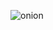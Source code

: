 
![onion](https://user-images.githubusercontent.com/93063038/194556273-df501d30-8a6e-4b0d-9107-9387fb7eca37.png)

<!---
PunchIine/PunchIine is a ✨ special ✨ repository because its `README.md` (this file) appears on your GitHub profile.
You can click the Preview link to take a look at your changes.
--->
